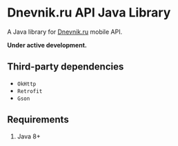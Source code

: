 # Dnevnik.ru API Java Library

A Java library for [Dnevnik.ru](https://dnevnik.ru/) mobile API.

**Under active development.**

## Third-party dependencies

- `OkHttp`
- `Retrofit`
- `Gson`

## Requirements
1. Java 8+
